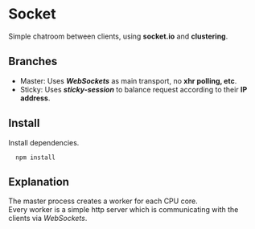 # Socket

Simple chatroom between clients, using **socket.io** and **clustering**.

## Branches
  * Master: Uses **_WebSockets_** as main transport, no **xhr polling, etc**.
  * Sticky: Uses **_sticky-session_** to balance request according to their **IP address**.

## Install
Install dependencies.
```
  npm install
```

## Explanation
The master process creates a worker for each CPU core.  
Every worker is a simple http server which is communicating with the clients via *WebSockets*.
